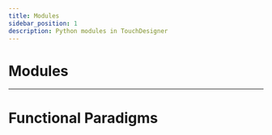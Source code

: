 ```yaml
---
title: Modules
sidebar_position: 1
description: Python modules in TouchDesigner
---
```


# Modules

---

# Functional Paradigms

<!-- links -->
[MOD Class]:https://docs.derivative.ca/MOD_Class